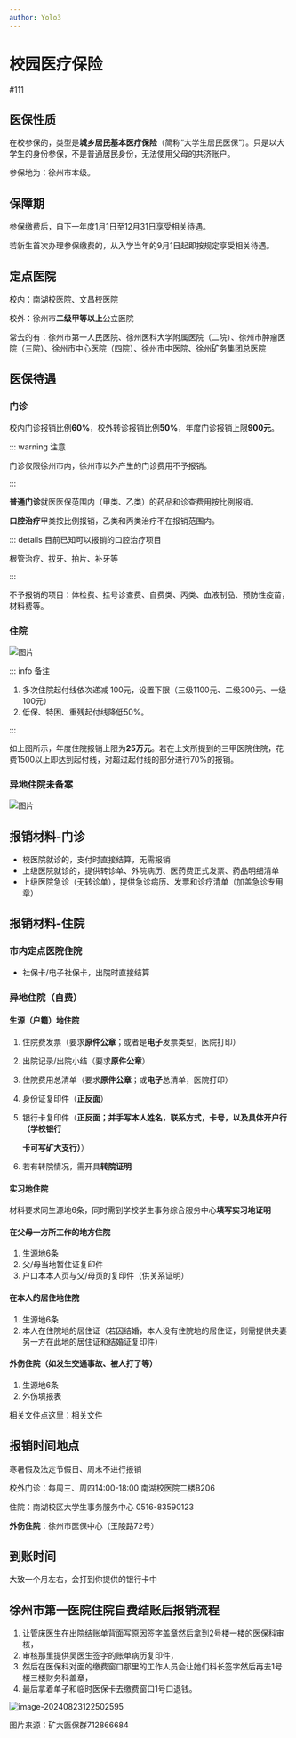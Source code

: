 ```yaml
---
author: Yolo3
---
```


# 校园医疗保险

#111

## 医保性质

在校参保的，类型是**城乡居民基本医疗保险**（简称“大学生居民医保”）。只是以大学生的身份参保，不是普通居民身份，无法使用父母的共济账户。

参保地为：徐州市本级。

## 保障期

参保缴费后，自下一年度1月1日至12月31日享受相关待遇。

若新生首次办理参保缴费的，从入学当年的9月1日起即按规定享受相关待遇。

## 定点医院

校内：南湖校医院、文昌校医院

校外：徐州市**二级甲等以上**公立医院

常去的有：徐州市第一人民医院、徐州医科大学附属医院（二院）、徐州市肿瘤医院（三院）、徐州市中心医院（四院）、徐州市中医院、徐州矿务集团总医院

## 医保待遇

### 门诊

校内门诊报销比例**60%**，校外转诊报销比例**50%**，年度门诊报销上限**900元**。

::: warning 注意

门诊仅限徐州市内，徐州市以外产生的门诊费用不予报销。

:::

**普通门诊**就医医保范围内（甲类、乙类）的药品和诊查费用按比例报销。

**口腔治疗**甲类按比例报销，乙类和丙类治疗不在报销范围内。

::: details 目前已知可以报销的口腔治疗项目

根管治疗、拔牙、拍片、补牙等

:::

不予报销的项目：体检费、挂号诊查费、自费类、丙类、血液制品、预防性疫苗，材料费等。

### 住院

![图片](https://s2.loli.net/2024/08/22/NdfhcuLAJwtmTXS.webp)

::: info 备注

1. 多次住院起付线依次递减 100元，设置下限（三级1100元、二级300元、一级100元） 
2. 低保、特困、重残起付线降低50%。

:::

如上图所示，年度住院报销上限为**25万元**。若在上文所提到的三甲医院住院，花费1500以上即达到起付线，对超过起付线的部分进行70%的报销。

### 异地住院未备案

![图片](https://s2.loli.net/2024/08/25/2WwHGL1d6yopNOS.webp)

## 报销材料-门诊

- 校医院就诊的，支付时直接结算，无需报销
- 上级医院就诊的，提供转诊单、外院病历、医药费正式发票、药品明细清单
- 上级医院急诊（无转诊单），提供急诊病历、发票和诊疗清单（加盖急诊专用章）

## 报销材料-住院

### 市内定点医院住院

- 社保卡/电子社保卡，出院时直接结算

### 异地住院（自费）

#### 生源（户籍）地住院

1. 住院费发票（要求**原件公章**；或者是**电子**发票类型，医院打印）
2. 出院记录/出院小结（要求**原件公章**）
3. 住院费用总清单（要求**原件公章**；或**电子**总清单，医院打印）
4. 身份证复印件（**正反面**）
5. 银行卡复印件（**正反面；并手写本人姓名，联系方式，卡号，以及具体开户行（学校银行**

   **卡可写矿大支行）**）
6. 若有转院情况，需开具**转院证明**

#### 实习地住院

材料要求同生源地6条，同时需到学校学生事务综合服务中心**填写实习地证明**

#### 在父母一方所工作的地方住院 

1. 生源地6条
2. 父/母当地暂住证复印件
3. 户口本本人页与父/母页的复印件（供关系证明）

#### 在本人的居住地住院

1. 生源地6条
2. 本人在住院地的居住证（若因结婚，本人没有住院地的居住证，则需提供夫妻另一方在此地的居住证和结婚证复印件）

#### 外伤住院（如发生交通事故、被人打了等）

1. 生源地6条
2. 外伤填报表

相关文件点这里：[相关文件](../Download)

## 报销时间地点

寒暑假及法定节假日、周末不进行报销

校外门诊：每周三、周四14:00-18:00 南湖校医院二楼B206

住院：南湖校区大学生事务服务中心 0516-83590123

**外伤住院**：徐州市医保中心（王陵路72号）

## 到账时间

大致一个月左右，会打到你提供的银行卡中

## 徐州市第一医院住院自费结账后报销流程

1.  让管床医生在出院结账单背面写原因签字盖章然后拿到2号楼一楼的医保科审核，
2.  审核那里提供吴医生签字的账单病历复印件，
3.  然后在医保科对面的缴费窗口那里的工作人员会让她们科长签字然后再去1号楼三楼财务科盖章，
4.  最后拿着单子和临时医保卡去缴费窗口1号口退钱。

![image-20240823122502595](https://s2.loli.net/2024/08/23/iTw6X79kUvhgz42.png)

图片来源：矿大医保群712866684
